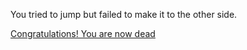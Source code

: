 You tried to jump but failed to make it to the other side.
  
[Congratulations! You are now dead](wakeup.md)